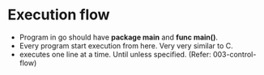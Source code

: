 # Execution flow

* Program in go should have **package main** and **func main()**.
* Every program start execution from here. Very very similar to C.
* executes one line at a time. Until unless specified. (Refer: 003-control-flow)
